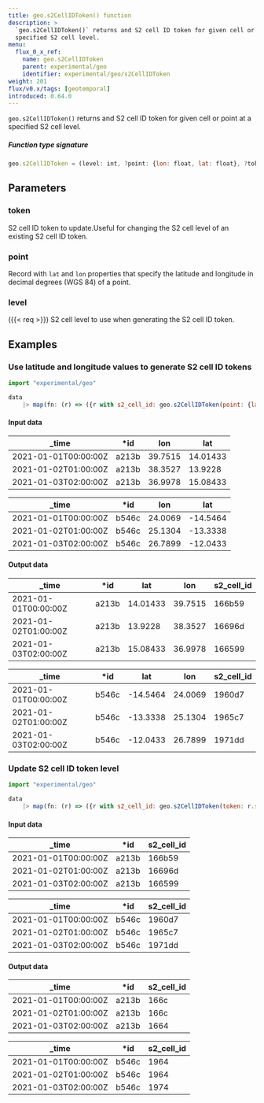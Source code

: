 ```yaml
---
title: geo.s2CellIDToken() function
description: >
  `geo.s2CellIDToken()` returns and S2 cell ID token for given cell or point at a
  specified S2 cell level.
menu:
  flux_0_x_ref:
    name: geo.s2CellIDToken
    parent: experimental/geo
    identifier: experimental/geo/s2CellIDToken
weight: 201
flux/v0.x/tags: [geotemporal]
introduced: 0.64.0
---
```


<!------------------------------------------------------------------------------

IMPORTANT: This page was generated from comments in the Flux source code. Any
edits made directly to this page will be overwritten the next time the
documentation is generated. 

To make updates to this documentation, update the function comments above the
function definition in the Flux source code:

https://github.com/influxdata/flux/blob/master/stdlib/experimental/geo/geo.flux#L468-L468

Contributing to Flux: https://github.com/influxdata/flux#contributing
Fluxdoc syntax: https://github.com/influxdata/flux/blob/master/docs/fluxdoc.md

------------------------------------------------------------------------------->

`geo.s2CellIDToken()` returns and S2 cell ID token for given cell or point at a
specified S2 cell level.



##### Function type signature

```js
geo.s2CellIDToken = (level: int, ?point: {lon: float, lat: float}, ?token: string) => string
```

## Parameters

### token


S2 cell ID token to update.Useful for changing the S2 cell level of an existing S2 cell ID token.

### point


Record with `lat` and `lon` properties that specify the latitude and
longitude in decimal degrees (WGS 84) of a point.

### level

({{< req >}})
S2 cell level to use when generating the S2 cell ID token.


## Examples


### Use latitude and longitude values to generate S2 cell ID tokens

```js
import "experimental/geo"

data
    |> map(fn: (r) => ({r with s2_cell_id: geo.s2CellIDToken(point: {lat: r.lat, lon: r.lon}, level: 10)}))
```

#### Input data

| _time                | *id   | lon     | lat      |
| -------------------- | ----- | ------- | -------- |
| 2021-01-01T00:00:00Z | a213b | 39.7515 | 14.01433 |
| 2021-01-02T01:00:00Z | a213b | 38.3527 | 13.9228  |
| 2021-01-03T02:00:00Z | a213b | 36.9978 | 15.08433 |

| _time                | *id   | lon     | lat      |
| -------------------- | ----- | ------- | -------- |
| 2021-01-01T00:00:00Z | b546c | 24.0069 | -14.5464 |
| 2021-01-02T01:00:00Z | b546c | 25.1304 | -13.3338 |
| 2021-01-03T02:00:00Z | b546c | 26.7899 | -12.0433 |


#### Output data

| _time                | *id   | lat      | lon     | s2_cell_id  |
| -------------------- | ----- | -------- | ------- | ----------- |
| 2021-01-01T00:00:00Z | a213b | 14.01433 | 39.7515 | 166b59      |
| 2021-01-02T01:00:00Z | a213b | 13.9228  | 38.3527 | 16696d      |
| 2021-01-03T02:00:00Z | a213b | 15.08433 | 36.9978 | 166599      |

| _time                | *id   | lat      | lon     | s2_cell_id  |
| -------------------- | ----- | -------- | ------- | ----------- |
| 2021-01-01T00:00:00Z | b546c | -14.5464 | 24.0069 | 1960d7      |
| 2021-01-02T01:00:00Z | b546c | -13.3338 | 25.1304 | 1965c7      |
| 2021-01-03T02:00:00Z | b546c | -12.0433 | 26.7899 | 1971dd      |


### Update S2 cell ID token level

```js
import "experimental/geo"

data
    |> map(fn: (r) => ({r with s2_cell_id: geo.s2CellIDToken(token: r.s2_cell_id, level: 5)}))
```

#### Input data

| _time                | *id   | s2_cell_id  |
| -------------------- | ----- | ----------- |
| 2021-01-01T00:00:00Z | a213b | 166b59      |
| 2021-01-02T01:00:00Z | a213b | 16696d      |
| 2021-01-03T02:00:00Z | a213b | 166599      |

| _time                | *id   | s2_cell_id  |
| -------------------- | ----- | ----------- |
| 2021-01-01T00:00:00Z | b546c | 1960d7      |
| 2021-01-02T01:00:00Z | b546c | 1965c7      |
| 2021-01-03T02:00:00Z | b546c | 1971dd      |


#### Output data

| _time                | *id   | s2_cell_id  |
| -------------------- | ----- | ----------- |
| 2021-01-01T00:00:00Z | a213b | 166c        |
| 2021-01-02T01:00:00Z | a213b | 166c        |
| 2021-01-03T02:00:00Z | a213b | 1664        |

| _time                | *id   | s2_cell_id  |
| -------------------- | ----- | ----------- |
| 2021-01-01T00:00:00Z | b546c | 1964        |
| 2021-01-02T01:00:00Z | b546c | 1964        |
| 2021-01-03T02:00:00Z | b546c | 1974        |

